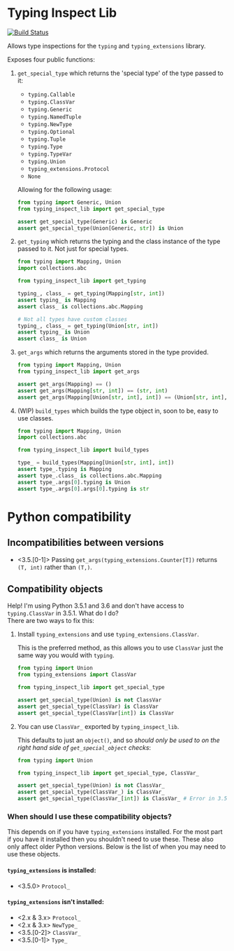 # Typing Inspect Lib

[![Build Status](https://travis-ci.org/Peilonrayz/typing_inspect_lib.svg?branch=master)](https://travis-ci.org/Peilonrayz/typing_inspect_lib)

Allows type inspections for the `typing` and `typing_extensions` library.

Exposes four public functions:

1. `get_special_type` which returns the 'special type' of the type passed to it:

    - `typing.Callable`
    - `typing.ClassVar`
    - `typing.Generic`
    - `typing.NamedTuple`
    - `typing.NewType`
    - `typing.Optional`
    - `typing.Tuple`
    - `typing.Type`
    - `typing.TypeVar`
    - `typing.Union`
    - `typing_extensions.Protocol`
    - `None`
    
    Allowing for the following usage:
    
    ```python
    from typing import Generic, Union
    from typing_inspect_lib import get_special_type
    
    assert get_special_type(Generic) is Generic
    assert get_special_type(Union[Generic, str]) is Union
    ```
    
2. `get_typing` which returns the typing and the class instance of the type passed to it. Not just for special types.

    ```python
    from typing import Mapping, Union
    import collections.abc
    
    from typing_inspect_lib import get_typing
    
    typing_, class_ = get_typing(Mapping[str, int])
    assert typing_ is Mapping
    assert class_ is collections.abc.Mapping
    
    # Not all types have custom classes
    typing_, class_ = get_typing(Union[str, int])
    assert typing_ is Union
    assert class_ is Union
    ```

3. `get_args` which returns the arguments stored in the type provided.

    ```python
    from typing import Mapping, Union
    from typing_inspect_lib import get_args
    
    assert get_args(Mapping) == ()
    assert get_args(Mapping[str, int]) == (str, int)
    assert get_args(Mapping[Union[str, int], int]) == (Union[str, int], int)
     ```

4. (WIP) `build_types` which builds the type object in, soon to be, easy to use classes.

    ```python
    from typing import Mapping, Union
    import collections.abc
    
    from typing_inspect_lib import build_types
    
    type_ = build_types(Mapping[Union[str, int], int])
    assert type_.typing is Mapping
    assert type_.class_ is collections.abc.Mapping
    assert type_.args[0].typing is Union
    assert type_.args[0].args[0].typing is str
     ```

# Python compatibility

## Incompatibilities between versions

- <3.5.[0-1]> Passing `get_args(typing_extensions.Counter[T])` returns `(T, int)` rather than `(T,)`.

## Compatibility objects

Help! I'm using Python 3.5.1 and 3.6 and don't have access to `typing.ClassVar` in 3.5.1. What do I do?  
There are two ways to fix this:

1. Install `typing_extensions` and use `typing_extensions.ClassVar`.

    This is the preferred method, as this allows you to use `ClassVar` just the same way you would with `typing`.

    ```python
    from typing import Union
    from typing_extensions import ClassVar
    
    from typing_inspect_lib import get_special_type
    
    assert get_special_type(Union) is not ClassVar
    assert get_special_type(ClassVar) is ClassVar
    assert get_special_type(ClassVar[int]) is ClassVar
    ```
        
2. You can use `ClassVar_` exported by `typing_inspect_lib`.

    This defaults to just an `object()`, and so _should only be used to on the right hand side of `get_special_object` checks_:
    
    ```python
    from typing import Union
    
    from typing_inspect_lib import get_special_type, ClassVar_
    
    assert get_special_type(Union) is not ClassVar_
    assert get_special_type(ClassVar_) is ClassVar_
    assert get_special_type(ClassVar_[int]) is ClassVar_ # Error in 3.5.1
    ```

### When should I use these compatibility objects?

This depends on if you have `typing_extensions` installed. For the most part if you have it installed then you shouldn't need to use these. These also only affect older Python versions. Below is the list of when you may need to use these objects.


#### `typing_extensions` is installed:

 - <3.5.0> `Protocol_`

#### `typing_extensions` isn't installed:

 - <2.x & 3.x> `Protocol_`
 - <2.x & 3.x> `NewType_`
 - <3.5.[0-2]> `ClassVar_`
 - <3.5.[0-1]> `Type_`
